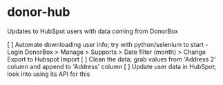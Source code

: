 # donor-hub
Updates to HubSpot users with data coming from DonorBox

[ ] Automate downloading user info; try with python/selenium to start
	- Login DonorBox > Manage > Supports > Date filter (month) > Change Export to Hubspot Import 
[ ] Clean the data; grab values from 'Address 2' column and append to 'Address' column
[ ] Update user data in HubSpot; look into using its API for this
